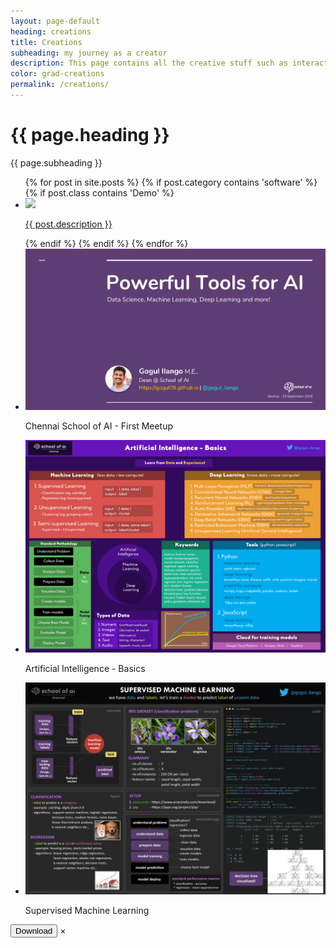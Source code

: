 ```yaml
---
layout: page-default
heading: creations
title: Creations
subheading: my journey as a creator
description: This page contains all the creative stuff such as interactive demos and infographics related to machine intelligence which uses HTML5, CSS3, JavaScript, jQuery and Sass.
color: grad-creations
permalink: /creations/
---
```


<div class="blog-intro {{ page.color }} demo-head">
  <div>
    <h1>{{ page.heading }}</h1>
    <p>{{ page.subheading }}</p>
  </div>
</div>

<div class="home-container">
  <div class="home-articles">
    <div class="home-wrapper">
      <!--Demo STARTS-->
      <div style="display: block !important;">
        <div class="category-box">
          <ul>
            {% for post in site.posts %}
              {% if post.category contains 'software' %}
                {% if post.class contains 'Demo' %}
                  <li>
                    <a class="post-link" href="{{ site.baseurl }}{{ post.url }}">
                        <div class='demo_box'>
                          <img src="{{ post.image }}" />
                          <p>{{ post.description }}</p>
                        </div>
                     </a>
                  </li>
                {% endif %}
              {% endif %}
            {% endfor %}
            <li>
              <div class='demo_box'>
                <a href="https://docs.google.com/presentation/d/e/2PACX-1vR2c4s31uAiZpRumnZfXwZVC1WK-0WtOhatyQ44JhhZo3MdqByqzHkL37t92_thzUW2tOo_gVsRStbY/pub?start=false&loop=false&delayms=3000" target="_blank"><img alt="first-meetup.png" src="/images/school-of-ai/first-meetup.png" /></a>
                <p>Chennai School of AI - First Meetup</p>
              </div>
            </li>
            <li>
              <div class='demo_box'>
                <img id="infographics-1" alt="ai-basics.png" src="/images/infographics/ai-basics.png" onclick="showHideModal(this.id);" />
                <p>Artificial Intelligence - Basics</p>
              </div>
            </li>
            <li>
              <div class='demo_box'>
                <img id="infographics-2" alt="supervised-learning.png" src="/images/infographics/supervised-learning.png" onclick="showHideModal(this.id);" />
                <p>Supervised Machine Learning</p>
              </div>
            </li>
          </ul>
        </div>
      </div>
      <!--Demo ENDS-->
    </div>
  </div>
</div>

<div id="creative_modal" class="modal">
  <button class="modal_download" id="modal_download" onclick="downloadImage()">Download</button>
  <span class="close">&times;</span>
  <img class="modal-content" id="modal_image">
</div>